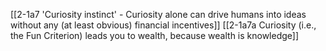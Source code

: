 [[2-1a7 'Curiosity instinct' - Curiosity alone can drive humans into ideas without any (at least obvious) financial incentives]]
	[[2-1a7a Curiosity (i.e., the Fun Criterion) leads you to wealth, because wealth is knowledge]]